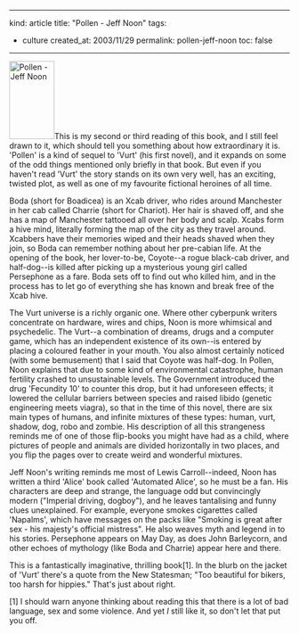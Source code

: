 -----
kind: article
title: "Pollen - Jeff Noon"
tags:
- culture
created_at: 2003/11/29
permalink: pollen-jeff-noon
toc: false
-----

<p><a href="http://www.amazon.co.uk/exec/obidos/ASIN/033033882X/butshesagirl-21" title="Click here to buy this book"><img class="pixframesmall" src="http://www.rousette.org.uk/mt-static/blog/archives/images/033033882X.02.MZZZZZZZ.jpg" height="140" width="81" border="0" alt="Pollen - Jeff Noon" /></a>This is my second or third reading of this book, and I still feel drawn to it, which should tell you something about how extraordinary it is. 'Pollen' is a kind of sequel to 'Vurt' (his first novel), and it expands on some of the odd things mentioned only briefly in that book. But even if you haven't read 'Vurt' the story stands on its own very well, has an exciting, twisted plot, as well as one of my favourite fictional heroines of all time.</p>

<p>Boda (short for Boadicea) is an Xcab driver, who rides around Manchester in her cab called Charrie (short for Chariot). Her hair is shaved off, and she has a map of Manchester tattooed all over her body and scalp. Xcabs form a hive mind, literally forming the map of the city as they travel around. Xcabbers have their memories wiped and their heads shaved when they join, so Boda can remember nothing about her pre-cabian life. At the opening of the book, her lover-to-be, Coyote--a rogue black-cab driver, and half-dog--is killed after picking up a mysterious young girl called Persephone as a fare. Boda sets off to find out who killed him, and in the process has to let go of everything she has known and break free of the Xcab hive.</p>

<p>The Vurt universe is a richly organic one. Where other cyberpunk writers concentrate on hardware, wires and chips, Noon is more whimsical and psychedelic. The Vurt--a combination of dreams, drugs and a computer game, which has an independent existence of its own--is entered by placing a coloured feather in your mouth. You also almost certainly noticed (with some bemusement) that I said that Coyote was half-dog. In Pollen, Noon explains that due to some kind of environmental catastrophe, human fertility crashed to unsustainable levels. The Government introduced the drug 'Fecundity 10' to counter this drop, but it had unforeseen effects; it lowered the cellular barriers between species and raised libido (genetic engineering meets viagra), so that in the time of this novel, there are six main types of humans, and infinite mixtures of these types: human, vurt, shadow, dog, robo and zombie. His description of all this strangeness reminds me of one of those flip-books you might have had as a child, where pictures of people and animals are divided horizontally in two places, and you flip the pages over to create weird and wonderful mixtures.</p>

<p>Jeff Noon's writing reminds me most of Lewis Carroll--indeed, Noon has written a third 'Alice' book called 'Automated Alice', so he must be a fan. His characters are deep and strange, the language odd but convincingly modern ("Imperial driving, dogboy"), and he leaves tantalising and funny clues unexplained. For example, everyone smokes cigarettes called 'Napalms', which have messages on the packs like "Smoking is great after sex - his majesty's official mistress". He also weaves myth and legend in to his stories. Persephone appears on May Day, as does John Barleycorn, and other echoes of mythology (like Boda and Charrie) appear here and there.</p>

<p>This is a fantastically imaginative, thrilling book[1]. In the blurb on the jacket of 'Vurt' there's a quote from the New Statesman; "Too beautiful for bikers, too harsh for hippies." That's just about right.</p>

<p>[1] I should warn anyone thinking about reading this that there is a lot of bad language, sex and some violence. And yet <em>I</em> still like it, so don't let that put you off.</p>
